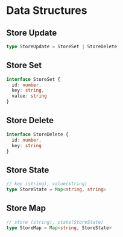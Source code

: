 # Data Structures

## Store Update

```typescript
type StoreUpdate = StoreSet | StoreDelete
```

## Store Set

``` typescript
interface StoreSet {
  id: number,
  key: string,
  value: string
}
```

## Store Delete

```typescript
interface StoreDelete {
  id: number,
  key: string
}
```

## Store State

```typescript
// key (string), value(string)
type StoreState = Map<string, string>
```

## Store Map

```typescript
// store (string), state(StoreState)
type StoreMap = Map<string, StoreState>
```
